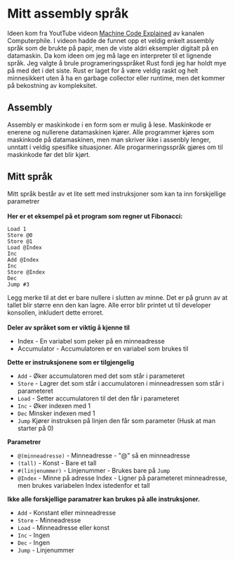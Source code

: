 #  Mitt assembly språk

Ideen kom fra YoutTube videon [Machine Code Explained](https://www.youtube.com/watch?v=8VsiYWW9r48&t=500s) av kanalen Computerphile. I videon hadde de funnet opp et veldig enkelt assembly språk som de brukte på papir, men de viste aldri eksempler digitalt på en datamaskin. Da kom ideen om jeg må lage en interpreter til et lignende språk.
Jeg valgte å brule programeringsspråket Rust fordi jeg har holdt mye på med det i det siste. Rust er laget for å være veldig raskt og helt minnesikkert uten å ha en garbage collector eller runtime, men det kommer på bekostning av kompleksitet. 

## Assembly
Assembly er maskinkode i en form som er mulig å lese. Maskinkode er enerene og nullerene datamaskinen kjører. Alle programmer kjøres som maskinkode på datamaskinen, men man skriver ikke i assenbly lenger, unntatt i veldig spesifike situasjoner. Alle progarmeringsspråk gjøres om til maskinkode før det blir kjørt.

## Mitt språk
Mitt språk består av et lite sett med instruksjoner som kan ta inn forskjellige parametrer
<br/><br/>
**Her er et eksempel på et program som regner ut Fibonacci:**
```Assembly
Load 1
Store @0
Store @1
Load @Index
Inc
Add @Index
Inc
Store @Index
Dec
Jump #3
```
Legg merke til at det er bare nullere i slutten av minne. Det er på grunn av at tallet blir større enn den kan lagre. Alle error blir printet ut til developer konsollen, inkludert dette erroret.
<br/><br/>
**Deler av språket som er viktig å kjenne til**
- Index - En variabel som peker på en minneadresse
- Accumulator - Accumulatoren er en variabel som brukes til


**Dette er instruksjonene som er tilgjengelig**
- `Add` - Øker accumulatoren med det som står i parameteret
- `Store` - Lagrer det som står i accumulatoren i minneadressen som står i parameteret
- `Load` - Setter accumulatoren til det den får i parameteret
- `Inc` - Øker indexen med 1
- `Dec` Minsker indexen med 1
- `Jump` Kjører instruksen på linjen den får som parameter (Husk at man starter på 0)

**Parametrer**
- `@(minneadresse)` - Minneadresse - "@" så en minneadresse
- `(tall)` - Konst - Bare et tall
- `#(linjenummer)` - Linjenummer - Brukes bare på `Jump`
- `@Index` - Minne på adresse Index - Ligner på parameteret minneadresse, men brukes variabelen Index istedenfor et tall

**Ikke alle forskjellige paramatrer kan brukes på alle instruksjoner.**
- `Add` - Konstant eller minneadresse
- `Store` - Minneadresse
- `Load` - Minneadresse eller konst
- `Inc` - Ingen
- `Dec` - Ingen
- `Jump` - Linjenummer

